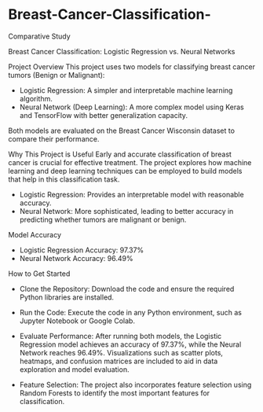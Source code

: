 # Breast-Cancer-Classification-

Comparative Study

Breast Cancer Classification: Logistic Regression vs. Neural Networks

Project Overview
This project uses two models for classifying breast cancer tumors (Benign or Malignant):

  - Logistic Regression: A simpler and interpretable machine learning algorithm.
  - Neural Network (Deep Learning): A more complex model using Keras and TensorFlow with better generalization capacity.

Both models are evaluated on the Breast Cancer Wisconsin dataset to compare their performance.

Why This Project is Useful
Early and accurate classification of breast cancer is crucial for effective treatment. The project explores how machine learning and deep learning techniques can be employed to build models that help in this classification task.

  - Logistic Regression: Provides an interpretable model with reasonable accuracy.
  - Neural Network: More sophisticated, leading to better accuracy in predicting whether tumors are malignant or benign.
    
Model Accuracy

  - Logistic Regression Accuracy: 97.37%
  - Neural Network Accuracy: 96.49%
    
How to Get Started

- Clone the Repository: Download the code and ensure the required Python libraries are installed.
  
- Run the Code: Execute the code in any Python environment, such as Jupyter Notebook or Google Colab.

- Evaluate Performance: 
After running both models, the Logistic Regression model achieves an accuracy of 97.37%, while the Neural Network reaches 96.49%. Visualizations such as scatter plots, heatmaps, and confusion matrices are included to aid in data exploration and model evaluation.

- Feature Selection: The project also incorporates feature selection using Random Forests to identify the most important features for classification.
